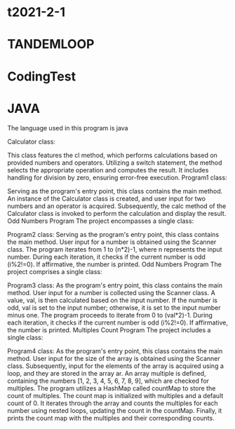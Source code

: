 # t2021-2-1
# TANDEMLOOP
# CodingTest
# JAVA

The language used in this program is java

Calculator class:

This class features the cl method, which performs calculations based on provided numbers and operators.
Utilizing a switch statement, the method selects the appropriate operation and computes the result.
It includes handling for division by zero, ensuring error-free execution.
Program1 class:

Serving as the program's entry point, this class contains the main method.
An instance of the Calculator class is created, and user input for two numbers and an operator is acquired.
Subsequently, the calc method of the Calculator class is invoked to perform the calculation and display the result.
Odd Numbers Program
The project encompasses a single class:

Program2 class:
Serving as the program's entry point, this class contains the main method.
User input for a number is obtained using the Scanner class.
The program iterates from 1 to (n*2)-1, where n represents the input number.
During each iteration, it checks if the current number is odd (i%2!=0). If affirmative, the number is printed.
Odd Numbers Program
The project comprises a single class:

Program3 class:
As the program's entry point, this class contains the main method.
User input for a number is collected using the Scanner class.
A value, val, is then calculated based on the input number. If the number is odd, val is set to the input number; otherwise, it is set to the input number minus one.
The program proceeds to iterate from 0 to (val*2)-1.
During each iteration, it checks if the current number is odd (i%2!=0). If affirmative, the number is printed.
Multiples Count Program
The project includes a single class:

Program4 class:
As the program's entry point, this class contains the main method.
User input for the size of the array is obtained using the Scanner class.
Subsequently, input for the elements of the array is acquired using a loop, and they are stored in the array ar.
An array multiple is defined, containing the numbers [1, 2, 3, 4, 5, 6, 7, 8, 9], which are checked for multiples.
The program utilizes a HashMap called countMap to store the count of multiples.
The count map is initialized with multiples and a default count of 0.
It iterates through the array and counts the multiples for each number using nested loops, updating the count in the countMap.
Finally, it prints the count map with the multiples and their corresponding counts.
